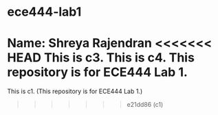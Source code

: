 # ece444-lab1
Name: Shreya Rajendran
<<<<<<< HEAD
This is c3.
This is c4.
This repository is for ECE444 Lab 1.
=======
This is c1.
(This repository is for ECE444 Lab 1.)
>>>>>>> e21dd86 (c1)
